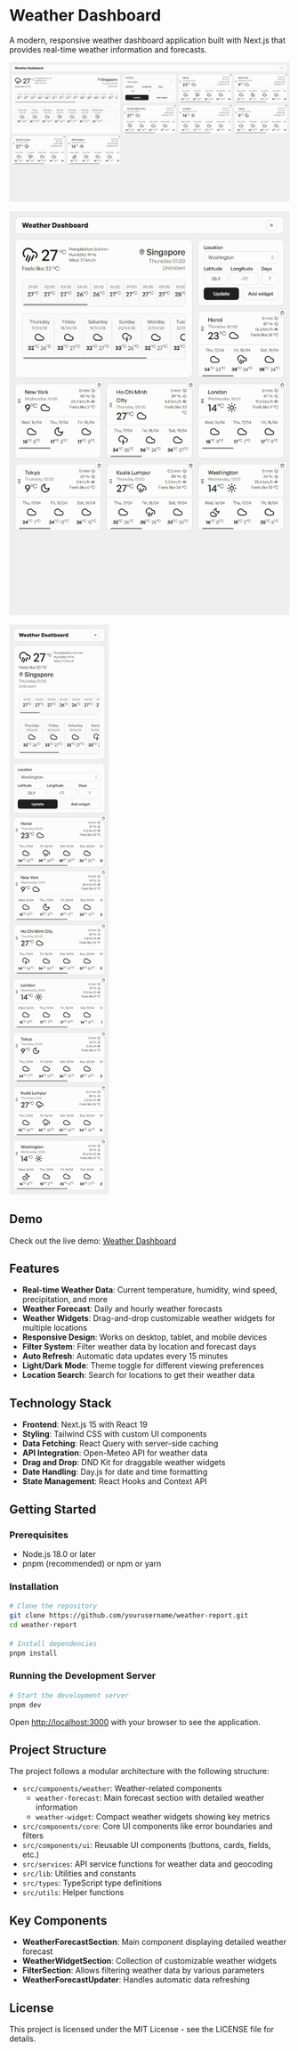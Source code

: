 # Weather Dashboard

A modern, responsive weather dashboard application built with Next.js that provides real-time weather information and forecasts.

![Weather Dashboard](/public/weather-dashboard-preview.jpeg)

![Weather Dashboard Tablet](/public/weather-dashboard-preview-tablet.jpeg)

![Weather Dashboard Mobile](/public/weather-dashboard-preview-phone.jpeg)

## Demo

Check out the live demo: [Weather Dashboard](https://weather-dashboard-rho-beige.vercel.app/)

## Features

- **Real-time Weather Data**: Current temperature, humidity, wind speed, precipitation, and more
- **Weather Forecast**: Daily and hourly weather forecasts
- **Weather Widgets**: Drag-and-drop customizable weather widgets for multiple locations
- **Responsive Design**: Works on desktop, tablet, and mobile devices
- **Filter System**: Filter weather data by location and forecast days
- **Auto Refresh**: Automatic data updates every 15 minutes
- **Light/Dark Mode**: Theme toggle for different viewing preferences
- **Location Search**: Search for locations to get their weather data

## Technology Stack

- **Frontend**: Next.js 15 with React 19
- **Styling**: Tailwind CSS with custom UI components
- **Data Fetching**: React Query with server-side caching
- **API Integration**: Open-Meteo API for weather data
- **Drag and Drop**: DND Kit for draggable weather widgets
- **Date Handling**: Day.js for date and time formatting
- **State Management**: React Hooks and Context API

## Getting Started

### Prerequisites

- Node.js 18.0 or later
- pnpm (recommended) or npm or yarn

### Installation

```bash
# Clone the repository
git clone https://github.com/yourusername/weather-report.git
cd weather-report

# Install dependencies
pnpm install
```

### Running the Development Server

```bash
# Start the development server
pnpm dev
```

Open [http://localhost:3000](http://localhost:3000) with your browser to see the application.

## Project Structure

The project follows a modular architecture with the following structure:

- `src/components/weather`: Weather-related components
  - `weather-forecast`: Main forecast section with detailed weather information
  - `weather-widget`: Compact weather widgets showing key metrics
- `src/components/core`: Core UI components like error boundaries and filters
- `src/components/ui`: Reusable UI components (buttons, cards, fields, etc.)
- `src/services`: API service functions for weather data and geocoding
- `src/lib`: Utilities and constants
- `src/types`: TypeScript type definitions
- `src/utils`: Helper functions

## Key Components

- **WeatherForecastSection**: Main component displaying detailed weather forecast
- **WeatherWidgetSection**: Collection of customizable weather widgets
- **FilterSection**: Allows filtering weather data by various parameters
- **WeatherForecastUpdater**: Handles automatic data refreshing

## License

This project is licensed under the MIT License - see the LICENSE file for details.
